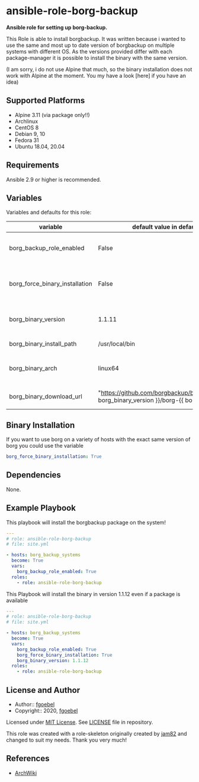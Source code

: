 # ansible-role-borg-backup

**Ansible role for setting up borg-backup.**

This Role is able to install borgbackup. It was written because i wanted to use the same and most up to date version of borgbackup on multiple systems with different OS.
As the versions provided differ with each package-manager it is possible to install the binary with the same version.

(I am sorry, i do not use Alpine that much, so the binary installation does not work with Alpine at the moment. You my have a look [here] if you have an idea)

## Supported Platforms

- Alpine 3.11 (via package only!!)
- Archlinux
- CentOS 8
- Debian 9, 10
- Fedora 31
- Ubuntu 18.04, 20.04

## Requirements

Ansible 2.9 or higher is recommended.

## Variables

Variables and defaults for this role:

| variable | default value in defaults/main.yml | description |
| -------- | ---------------------------------- | ----------- |
| borg_backup_role_enabled | False | determine whether role is enabled (True) or not (False) |
| borg_force_binary_installation | False | False: packages from OS-specific manager will be used, may be more or less outdated |
| borg_binary_version | 1.1.11 | Version of binary file to use, only used when binary_installation!! |
| borg_binary_install_path | /usr/local/bin | Path to install binary at |
| borg_binary_arch | linux64 | architecture of binary to download, see [here](https://github.com/borgbackup/borg/releases) |
| borg_binary_download_url | "https://github.com/borgbackup/borg/releases/download/{{ borg_binary_version }}/borg-{{ borg_arch }}" | Path to download borgbackup binaries from |

## Binary Installation

If you want to use borg on a variety of hosts with the exact same version of borg you could use the variable

~~~ yaml
borg_force_binary_installation: True
~~~

## Dependencies

None.

## Example Playbook

This playbook will install the borgbackup package on the system!

```yaml
---
# role: ansible-role-borg-backup
# file: site.yml

- hosts: borg_backup_systems
  become: True
  vars:
    borg_backup_role_enabled: True
  roles:
    - role: ansible-role-borg-backup
```


This Playbook will install the binary in version 1.1.12 even if a package is available
```yaml
---
# role: ansible-role-borg-backup
# file: site.yml

- hosts: borg_backup_systems
  become: True
  vars:
    borg_backup_role_enabled: True
    borg_force_binary_installation: True
    borg_binary_version: 1.1.12
  roles:
    - role: ansible-role-borg-backup
```

## License and Author

- Author:: [fgoebel](https://github.com/fgoebel/)
- Copyright:: 2020, [fgoebel](https://github.com/fgoebel/)

Licensed under [MIT License](https://opensource.org/licenses/MIT).
See [LICENSE](https://github.com/fgoebel/ansible-role-borg-backup/blob/master/LICENSE) file in repository.

This role was created with a role-skeleton originally created by [jam82](https://github.com/jam82) and changed to suit my needs.
Thank you very much!

## References

- [ArchWiki](https://wiki.archlinux.org/)
